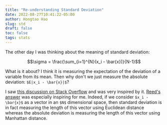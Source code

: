 ```yaml
---
title: "Re-understanding Standard Deviation"
date: 2022-08-27T10:41:22-05:00
author: Hongtao Hao
slug: std
draft: false
toc: false
tags: stats
---
```


The other day I was thinking about the meaning of standard deviation:

$$\sigma = \frac{\sum_{i=1}^{N}(x_i - \bar{x})}{N-1}$$

What is it about? I think it is measuring the expectation of the deviation of a variable from its mean. Then why don't we just measure the absolute deviation: `$E|x_i - \bar{x}|$`?

I saw [this discussion on Stack Overflow](https://stats.stackexchange.com/q/118) and was very inspired by it. [Reed's answer](https://stats.stackexchange.com/a/120) was especially inspiring for me. Indeed, if we consider `$x_i - \bar{x}$` as a vector in an `$N$` dimensional space, then standard deviation is in fact measuring the length of this vector using Euclidean distance whereas the absolute deviation is measuring the length of this vector using Manhattan distance. 

